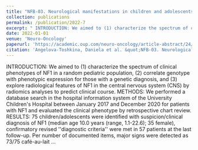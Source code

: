 ```yaml
---
title: "NFB-03. Neurological manifestations in children and adolescents with Neurofibromatosis type 1-Implications for management and surveillance"
collection: publications
permalink: /publication/2022-7
excerpt: " INTRODUCTION: We aimed to (1) characterize the spectrum of clinical phenotypes of NF1 in a random pediatric population, (2) correlate genotype with phenotypic expression for those with a genetic diagnosis, and (3) explore radiological features of NF1 in the central nervous system (CNS) by radiomics analyses to predict clinical course. METHODS: We performed a database search in the hospital information system of the University Children's Hospital between January 2017 and December 2020 for patients with NF1 and evaluated the clinical phenotype by retrospective chart review. RESULTS: 75 children/adolescents were identified with suspicion/clinical diagnosis of NF1 (median age 10.0 years (range, 1 [...]"
date: 2022-01-01
venue: 'Neuro-Oncology'
paperurl: 'https://academic.oup.com/neuro-oncology/article-abstract/24/Supplement_1/i128/6601248'
citation: 'Angelova-Toshkina, Daniela et al. &quot;NFB-03. Neurological manifestations in children and adolescents with Neurofibromatosis type 1-Implications for management and surveillance.&quot; Neuro-Oncology. Oxford University Press, 2022'
---
```

 INTRODUCTION: We aimed to (1) characterize the spectrum of clinical phenotypes of NF1 in a random pediatric population, (2) correlate genotype with phenotypic expression for those with a genetic diagnosis, and (3) explore radiological features of NF1 in the central nervous system (CNS) by radiomics analyses to predict clinical course. METHODS: We performed a database search in the hospital information system of the University Children's Hospital between January 2017 and December 2020 for patients with NF1 and evaluated the clinical phenotype by retrospective chart review. RESULTS: 75 children/adolescents were identified with suspicion/clinical diagnosis of NF1 (median age 10.0 years (range, 1.1-22.6); 35 female), confirmatory revised ''diagnostic criteria'' were met in 57 patients at the last follow-up. Per number of documented items, major signs were detected as 73/75 caf&eacute;-au-lait ...
